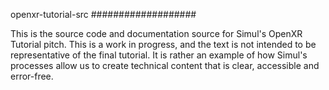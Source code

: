 openxr-tutorial-src
###################

This is the source code and documentation source for Simul's OpenXR Tutorial pitch. This is a work in progress, and the text is not intended to be
representative of the final tutorial. It is rather an example of how Simul's processes allow us to create technical content that is
clear, accessible and error-free.
